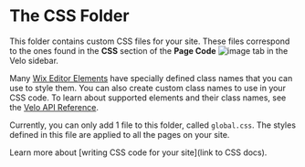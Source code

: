# The CSS Folder

This folder contains custom CSS files for your site. These files correspond to the ones found in the **CSS** section of the **Page Code** ![image](https://user-images.githubusercontent.com/89579857/184645988-6d4ee6d3-34ab-45bc-b914-5779a7de0cad.png) tab in the Velo sidebar.

Many [Wix Editor Elements](https://www.wix.com/velo/reference/$w) have specially defined class names that you can use to style them. You can also create custom class names to use in your CSS code. To learn about supported elements and their class names, see the [Velo API Reference](https://www.wix.com/velo/reference/$w/styling-elements-with-css?branch=custom-css-beta).

Currently, you can only add 1 file to this folder, called `global.css`. The styles defined in this file are applied to all the pages on your site.

Learn more about [writing CSS code for your site](link to CSS docs).